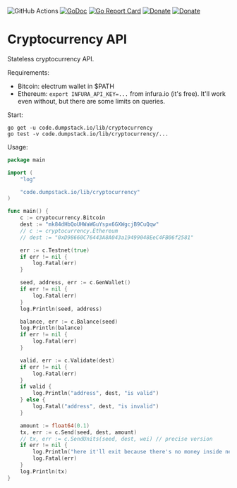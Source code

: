 ![GitHub Actions](https://github.com/jollheef/cryptocurrency/workflows/Build%20and%20Test/badge.svg)
[![GoDoc](https://godoc.org/code.dumpstack.io/lib/cryptocurrency?status.svg)](https://godoc.org/code.dumpstack.io/lib/cryptocurrency)
[![Go Report Card](https://goreportcard.com/badge/code.dumpstack.io/lib/cryptocurrency)](https://goreportcard.com/report/code.dumpstack.io/lib/cryptocurrency)
[![Donate](https://img.shields.io/badge/donate-paypal-blue.svg)](https://www.paypal.com/cgi-bin/webscr?cmd=_s-xclick&hosted_button_id=R8W2UQPZ5X5JE&source=url)
[![Donate](https://img.shields.io/badge/donate-bitcoin-blue.svg)](https://blockchair.com/bitcoin/address/bc1q23fyuq7kmngrgqgp6yq9hk8a5q460f39m8nv87)

# Cryptocurrency API

Stateless cryptocurrency API.

Requirements:
- Bitcoin: electrum wallet in $PATH
- Ethereum: `export INFURA_API_KEY=...` from infura.io (it's free). It'll work even without, but there are some limits on queries.

Start:

    go get -u code.dumpstack.io/lib/cryptocurrency
    go test -v code.dumpstack.io/lib/cryptocurrency/...

Usage:
```go
package main

import (
	"log"

	"code.dumpstack.io/lib/cryptocurrency"
)

func main() {
	c := cryptocurrency.Bitcoin
	dest := "mk84dHbQoUHWaWGuYspx6GXWgcjB9CuQqw"
	// c := cryptocurrency.Ethereum
	// dest := "0xD98660C76443A8A043a19499048EeC4FB06f2581"

	err := c.Testnet(true)
	if err != nil {
		log.Fatal(err)
	}

	seed, address, err := c.GenWallet()
	if err != nil {
		log.Fatal(err)
	}
	log.Println(seed, address)

	balance, err := c.Balance(seed)
	log.Println(balance)
	if err != nil {
		log.Fatal(err)
	}

	valid, err := c.Validate(dest)
	if err != nil {
		log.Fatal(err)
	}
	if valid {
		log.Println("address", dest, "is valid")
	} else {
		log.Fatal("address", dest, "is invalid")
	}

	amount := float64(0.1)
	tx, err := c.Send(seed, dest, amount)
	// tx, err := c.SendUnits(seed, dest, wei) // precise version
	if err != nil {
		log.Println("here it'll exit because there's no money inside new wallet")
		log.Fatal(err)
	}
	log.Println(tx)
}
```
